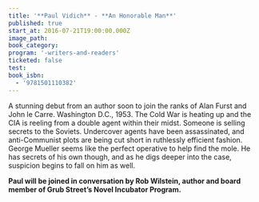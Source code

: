 ```yaml
---
title: '**Paul Vidich** - **An Honorable Man**'
published: true
start_at: 2016-07-21T19:00:00.000Z
image_path:
book_category:
program: '-writers-and-readers'
ticketed: false
test:
book_isbn:
  - '9781501110382'
---
```



A stunning debut from an author soon to join the ranks of Alan Furst and John le Carre. Washington D.C., 1953. The Cold War is heating up and the CIA is reeling from a double agent within their midst. Someone is selling secrets to the Soviets. Undercover agents have been assassinated, and anti-Communist plots are being cut short in ruthlessly efficient fashion. George Mueller seems like the perfect operative to help find the mole. He has secrets of his own though, and as he digs deeper into the case, suspicion begins to fall on him as well.

**Paul will be joined in conversation by Rob Wilstein, author and board member of Grub Street’s Novel Incubator Program.**